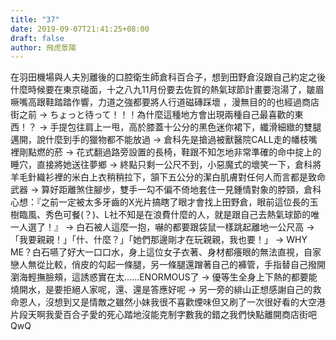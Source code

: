 ```yaml
---
title: "37"
date: 2019-09-07T21:41:25+08:00
draft: false
author: 飛虎景陽
---
```


在羽田機場與人夫別離後的口腔衛生師倉科百合子，想到田野倉沒跟自己約定之後什麼時候要在東京碰面，十之八九11月份要去佐賀的熱氣球節計畫要泡湯了，皺眉噘嘴高跟鞋踏踏作響，力道之強都要將人行道磁磚踩壞 ，漫無目的的也經過商店街之前 -> ちょっと待って！！！為什麼這種地方會出現兩種自己最喜歡的東西！？ -> 手提包往肩上一甩，高於膝蓋十公分的黑色迷你裙下，纖滑細緻的雙腿邁開，說什麼到手的獵物都不能放過 -> 倉科先是搶過被獸醫院CALL走的幡枝嘴裡剛點燃的菸 -> 花式翻過路旁設置的長椅，鞋跟不知怎地非常準確的命中掟上的睡穴，直接將她送往夢鄉 -> 終點只剩一公尺不到，小惡魔式的壞笑一下，倉科將羊毛針織衫裡的米白上衣稍稍拉下，頷下五公分的潔白肌膚對任何人而言都是致命武器 -> 算好距離煞住腳步，雙手一勾不偏不倚地套住一見鍾情對象的脖頸，倉科心想：『之前一定被太多牙齒的X光片搞瞎了眼才會找上田野倉，眼前這位長的玉樹臨風、秀色可餐(？)、L社不知是在浪費什麼的人，就是跟自己去熱氣球節的唯一人選了！』 -> 白石被人這麼一抱，嚇的都要跟袋鼠一樣跳起離地一公尺高 -> 「我要親親！」「什、什麼？」「她們那邊剛才在玩親親，我也要！」 -> WHY ME？白石嚥了好大一口口水，身上這位女子衣著、身材都癢眼的無法直視，自家戀人無從比較，俏皮的勾起一條腿，另一條腿還蹭著自己的褲管，手指替自己撥開瀏海輕撫臉頰，這誘惑實在太......ENORMOUS了 -> 優等生全身上下熱的都要能燒開水，是要拒絕人家呢，還、還是答應好呢 -> 另一旁的緋山正想感謝自己的救命恩人，沒想到又是情敵之雖然小妹我很不喜歡煙味但又刷了一次很好看的大空港片段天啊我愛百合子愛的死心踏地沒能克制字數我的錯之我們快點離開商店街吧QwQ
